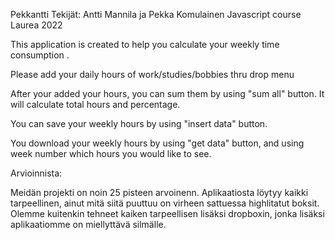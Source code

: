 Pekkantti
Tekijät: Antti Mannila ja Pekka Komulainen Javascript course Laurea 2022

This application is created to help you calculate your weekly time consumption .

Please add your daily hours of work/studies/bobbies thru drop menu

After your added your hours, you can sum them by using "sum all" button. It will calculate total hours and percentage.

You can save your weekly hours by using "insert data" button.

You download your weekly hours by using "get data" button, and using week number which hours you would like to see.

Arvioinnista:

Meidän projekti on noin 25 pisteen arvoinenn. Aplikaatiosta löytyy kaikki tarpeellinen, ainut mitä siitä puuttuu on virheen sattuessa highlitatut boksit. Olemme kuitenkin tehneet kaiken tarpeellisen lisäksi dropboxin, jonka lisäksi aplikaatiomme on miellyttävä silmälle.
